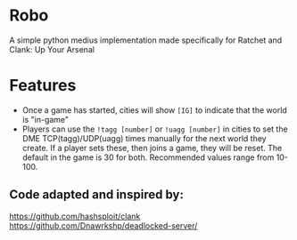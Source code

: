 # Robo
A simple python medius implementation made specifically for Ratchet and Clank: Up Your Arsenal

# Features
- Once a game has started, cities will show `[IG]` to indicate that the world is "in-game"
- Players can use the `!tagg [number]` or `!uagg [number]` in cities to set the DME TCP(tagg)/UDP(uagg) times manually for the next world they create. If a player sets these, then joins a game, they will be reset. The default in the game is 30 for both. Recommended values range from 10-100.


## Code adapted and inspired by:
https://github.com/hashsploit/clank    
https://github.com/Dnawrkshp/deadlocked-server/
